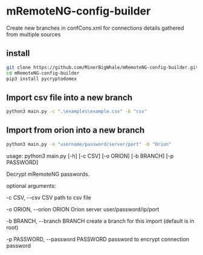 
# mRemoteNG-config-builder

Create new branches in confCons.xml for connections details gathered from multiple sources

## install

```bash
git clone https://github.com/MinerBigWhale/mRemoteNG-config-builder.git
cd mRemoteNG-config-builder
pip3 install pycryptodomex
```

## Import csv file into a new branch

```bash
python3 main.py -c ".\examples\example.csv" -b "csv"
```

## Import from orion into a new branch

```bash
python3 main.py -o "username/password/server/port" -b "Orion"
```
usage: python3 main.py [-h] [-c CSV] [-o ORION] [-b BRANCH] [-p PASSWORD]

Decrypt mRemoteNG passwords.

optional arguments:

-c CSV, --csv CSV path to csv file

-o ORION, --orion ORION Orion server user/password/ip/port

-b BRANCH, --branch BRANCH create a branch for this import (default is in root)

-p PASSWORD, --password PASSWORD password to encrypt connection password

